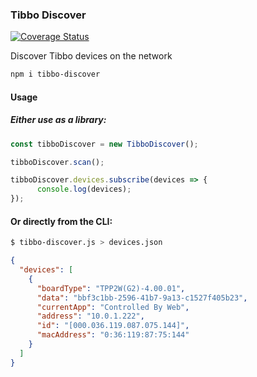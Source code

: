 ### Tibbo Discover 
[![Coverage Status](https://coveralls.io/repos/github/128keaton/Tibbo-Discover/badge.svg)](https://coveralls.io/github/128keaton/Tibbo-Discover)

Discover Tibbo devices on the network

```bash
npm i tibbo-discover
```



#### Usage

##### Either use as a library:

```typescript
const tibboDiscover = new TibboDiscover();

tibboDiscover.scan();

tibboDiscover.devices.subscribe(devices => {
      console.log(devices);
});
```

#### Or directly from the CLI:
```bash
$ tibbo-discover.js > devices.json
```

```json
{
  "devices": [
    {
      "boardType": "TPP2W(G2)-4.00.01",
      "data": "bbf3c1bb-2596-41b7-9a13-c1527f405b23",
      "currentApp": "Controlled By Web",
      "address": "10.0.1.222",
      "id": "[000.036.119.087.075.144]",
      "macAddress": "0:36:119:87:75:144"
    }
  ]
}
```
